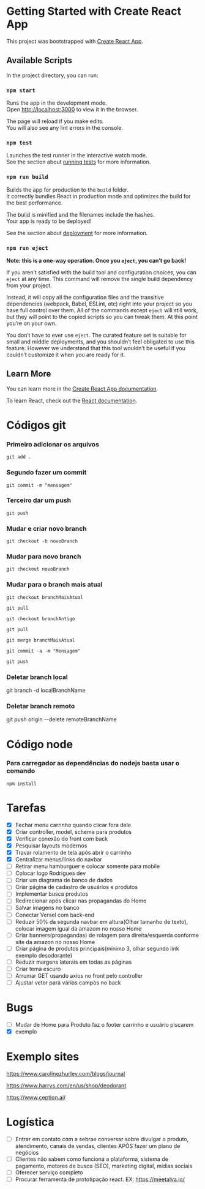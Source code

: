 # Getting Started with Create React App

This project was bootstrapped with [Create React App](https://github.com/facebook/create-react-app).

## Available Scripts

In the project directory, you can run:

### `npm start`

Runs the app in the development mode.\
Open [http://localhost:3000](http://localhost:3000) to view it in the browser.

The page will reload if you make edits.\
You will also see any lint errors in the console.

### `npm test`

Launches the test runner in the interactive watch mode.\
See the section about [running tests](https://facebook.github.io/create-react-app/docs/running-tests) for more information.

### `npm run build`

Builds the app for production to the `build` folder.\
It correctly bundles React in production mode and optimizes the build for the best performance.

The build is minified and the filenames include the hashes.\
Your app is ready to be deployed!

See the section about [deployment](https://facebook.github.io/create-react-app/docs/deployment) for more information.

### `npm run eject`

**Note: this is a one-way operation. Once you `eject`, you can’t go back!**

If you aren’t satisfied with the build tool and configuration choices, you can `eject` at any time. This command will remove the single build dependency from your project.

Instead, it will copy all the configuration files and the transitive dependencies (webpack, Babel, ESLint, etc) right into your project so you have full control over them. All of the commands except `eject` will still work, but they will point to the copied scripts so you can tweak them. At this point you’re on your own.

You don’t have to ever use `eject`. The curated feature set is suitable for small and middle deployments, and you shouldn’t feel obligated to use this feature. However we understand that this tool wouldn’t be useful if you couldn’t customize it when you are ready for it.

## Learn More

You can learn more in the [Create React App documentation](https://facebook.github.io/create-react-app/docs/getting-started).

To learn React, check out the [React documentation](https://reactjs.org/).

# Códigos git
### Primeiro adicionar os arquivos
`git add .`
### Segundo fazer um commit 
`git commit -m "mensagem"`
### Terceiro dar um push
`git push`

### Mudar e criar novo branch
`git checkout -b novoBranch`
### Mudar para novo branch 
`git checkout novoBranch`
### Mudar para o branch mais atual
`git checkout branchMaisAtual`

`git pull`

`git checkout branchAntigo`

`git pull`

`git merge branchMaisAtual`

`git commit -a -m "Mensagem"`

`git push`
### Deletar branch local
git branch -d localBranchName
### Deletar branch remoto
git push origin --delete remoteBranchName

# Código node
### Para carregador as dependências do nodejs basta usar o comando
	npm install
# Tarefas
* [x] Fechar menu carrinho quando clicar fora dele
* [x] Criar controller, model, schema para produtos
* [x] Verificar conexão do front com back
* [x] Pesquisar layouts modernos
* [x] Travar rolamento de tela após abrir o carrinho
* [x] Centralizar menus/links do navbar
* [ ] Retirar menu hamburguer e colocar somente para mobile
* [ ] Colocar logo Rodrigues dev
* [ ] Criar um diagrama de banco de dados
* [ ] Criar página de cadastro de usuários e produtos
* [ ] Implementar busca produtos
* [ ] Redirecionar após clicar nas propagandas do Home
* [ ] Salvar imagens no banco
* [ ] Conectar Versel com back-end
* [ ] Reduzir 50% da segunda navbar em altura(Olhar tamanho de texto), colocar imagem igual da amazom no nosso Home
* [ ] Criar banners(propagandas) de rolagem para direita/esquerda conforme site da amazon no nosso Home
* [ ] Criar página de produtos principais(mínimo 3, olhar segundo link exemplo desodorante)
* [ ] Reduzir margens laterais em todas as páginas
* [ ] Criar tema escuro
* [ ] Arrumar GET usando axios no front pelo controller
* [ ] Ajustar vetor para vários campos no back

# Bugs
* [ ] Mudar de Home para Produto faz o footer carrinho e usuário piscarem 
* [x] exemplo
# Exemplo sites
https://www.carolinezhurley.com/blogs/journal

https://www.harrys.com/en/us/shop/deodorant

https://www.ception.ai/
# Logística
* [ ] Entrar em contato com a sebrae conversar sobre divulgar o produto, atendimento, canais de vendas, clientes APÓS fazer um plano de negócios
* [ ] Clientes não sabem como funciona a plataforma, sistema de pagamento, motores de busca (SEO), marketing digital, mídias sociais
* [ ] Oferecer serviço completo
* [ ] Procurar ferramenta de prototipação react. EX: https://meetalva.io/
